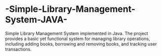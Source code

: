 # -Simple-Library-Management-System-JAVA-
Simple Library Management System implemented in Java. The project provides a basic yet functional system for managing library operations, including adding books, borrowing and removing books, and tracking user transactions.
